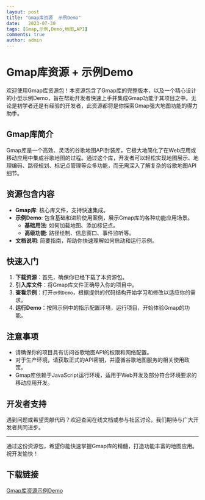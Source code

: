 ```yaml
---
layout: post
title: "Gmap库资源  示例Demo"
date:   2023-07-30
tags: [Gmap,示例,Demo,地图,API]
comments: true
author: admin
---
```

# Gmap库资源 + 示例Demo

欢迎使用Gmap库资源包！本资源包含了Gmap库的完整版本，以及一个精心设计的小型示例Demo，旨在帮助开发者快速上手并集成Gmap功能于其项目之中。无论是初学者还是有经验的开发者，此资源都将是你探索Gmap强大地图功能的得力助手。

## Gmap库简介

Gmap库是一个高效、灵活的谷歌地图API封装库，它极大地简化了在Web应用或移动应用中集成谷歌地图的过程。通过这个库，开发者可以轻松实现地图展示、地理编码、路径规划、标记点管理等众多功能，而无需深入了解复杂的谷歌地图API细节。

## 资源包含内容

- **Gmap库**: 核心库文件，支持快速集成。
- **示例Demo**: 包含基础和进阶使用案例，展示Gmap库的各种功能应用场景。
  - **基础用法**: 如何加载地图、添加标记点。
  - **高级功能**: 路径绘制、信息窗口、事件监听等。
- **文档说明**: 简要指南，帮助你快速理解如何启动和运行示例。

## 快速入门

1. **下载资源**：首先，确保你已经下载了本资源包。
2. **引入库文件**：将Gmap库文件正确导入你的项目中。
3. **查看示例**：打开`示例Demo`，根据提供的代码结构开始学习和修改以适应你的需求。
4. **运行Demo**：按照示例中的指示配置环境，运行项目，开始体验Gmap的功能。

## 注意事项

- 请确保你的项目具有访问谷歌地图API的权限和网络配置。
- 对于生产环境，请获取正式的API密钥，并遵循谷歌地图服务的相关使用政策。
- Gmap库依赖于JavaScript运行环境，适用于Web开发及部分符合环境要求的移动应用开发。

## 开发者支持

遇到问题或希望贡献代码？欢迎查阅在线文档或参与社区讨论，我们期待与广大开发者共同进步。

---

通过这份资源包，希望你能快速掌握Gmap库的精髓，打造功能丰富的地图应用。祝开发愉快！

## 下载链接

[Gmap库资源示例Demo](https://pan.quark.cn/s/08da7b40885a)